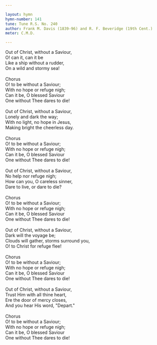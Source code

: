 ```yaml
---

layout: hymn
hymn-number: 141
tune: Tune R.S. No. 240
author: Frank M. Davis (1839-96) and R. F. Beveridge (19th Cent.)
meter: C.M.D.

---
```

Out of Christ, without a Saviour,<br>O! can it, can it be<br>Like a ship without a rudder,<br>On a wild and stormy sea!<br><br>Chorus<br>O! to be without a Saviour;<br>With no hope or refuge nigh;<br>Can it be, O blessed Saviour<br>One without Thee dares to die!<br><br>Out of Christ, without a Saviour,<br>Lonely and dark the way;<br>With no light, no hope in Jesus,<br>Making bright the cheerless day.<br><br>Chorus<br>O! to be without a Saviour;<br>With no hope or refuge nigh;<br>Can it be, O blessed Saviour<br>One without Thee dares to die!<br><br>Out of Christ, without a Saviour,<br>No help nor refuge nigh;<br>How can you, O careless sinner,<br>Dare to live, or dare to die?<br><br>Chorus<br>O! to be without a Saviour;<br>With no hope or refuge nigh;<br>Can it be, O blessed Saviour<br>One without Thee dares to die!<br><br>Out of Christ, without a Saviour,<br>Dark will the voyage be;<br>Clouds will gather, storms surround you,<br>O! to Christ for refuge flee!<br><br>Chorus<br>O! to be without a Saviour;<br>With no hope or refuge nigh;<br>Can it be, O blessed Saviour<br>One without Thee dares to die!<br><br>Out of Christ, without a Saviour,<br>Trust Him with all thine heart,<br>Ere the door of mercy closes,<br>And you hear His word, "Depart."<br><br>Chorus<br>O! to be without a Saviour;<br>With no hope or refuge nigh;<br>Can it be, O blessed Saviour<br>One without Thee dares to die!<br><br><br>
